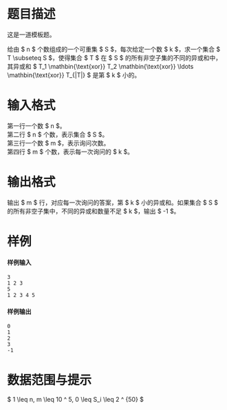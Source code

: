 
# 题目描述

这是一道模板题。

给由 $ n $ 个数组成的一个可重集 $ S $，每次给定一个数 $ k $，求一个集合 $ T \subseteq S $，使得集合 $ T $ 在 $ S $ 的所有非空子集的不同的异或和中，其异或和 $ T_1 \mathbin{\text{xor}} T_2 \mathbin{\text{xor}} \ldots \mathbin{\text{xor}} T_{|T|} $ 是第 $ k $ 小的。

# 输入格式

第一行一个数 $ n $。  
第二行 $ n $ 个数，表示集合 $ S $。  
第三行一个数 $ m $，表示询问次数。  
第四行 $ m $ 个数，表示每一次询问的 $ k $。

# 输出格式

输出 $ m $ 行，对应每一次询问的答案，第 $ k $ 小的异或和。如果集合 $ S $ 的所有非空子集中，不同的异或和数量不足 $ k $，输出 $ -1 $。

# 样例

#### 样例输入
```plain
3
1 2 3
5
1 2 3 4 5
```

#### 样例输出
```plain
0
1
2
3
-1
```

# 数据范围与提示

$ 1 \leq n, m \leq 10 ^ 5, 0 \leq S_i \leq 2 ^ {50} $

